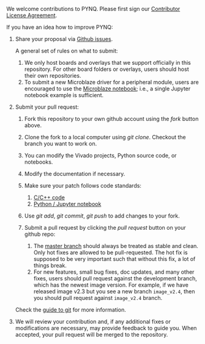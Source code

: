 We welcome contributions to PYNQ.  Please first sign our <a href="https://www.clahub.com/agreements/Xilinx/PYNQ"> Contributor License Agreement</a>.

If you have an idea how to improve PYNQ:

1. Share your proposal via <a href="https://github.com/Xilinx/PYNQ/issues" target="_blank">Github issues</a>.

   A general set of rules on what to submit:

	1. We only host boards and overlays that we support officially in this repository. 
	   For other board folders or overlays, users should host their own repositories.
    2. To submit a new Microblaze driver for a peripheral module, users are encouraged
       to use the <a href="https://github.com/Xilinx/PYNQ/tree/master/boards/Pynq-Z1/base/notebooks/microblaze" target="_blank">Microblaze notebook</a>; i.e., a single Jupyter notebook example is sufficient.

2. Submit your pull request:

	1. Fork this repository to your own github account using the *fork* button above.

	2. Clone the fork to a local computer using *git clone*. Checkout the branch you want to work on.

	3. You can modify the Vivado projects, Python source code, or notebooks.

	4. Modify the documentation if necessary.

	5. Make sure your patch follows code standards:
		1. <a href="https://www.doc.ic.ac.uk/lab/cplus/cstyle.html" target="_blank">C/C++ code</a>
		2. <a href="https://www.python.org/dev/peps/pep-0008/" target="_blank">Python / Jupyter notebook</a>

	6. Use *git add*, *git commit*, *git push* to add changes to your fork.

	7. Submit a pull request by clicking the *pull request* button on your github repo:
		1. The <a href="https://github.com/Xilinx/PYNQ" target="_blank">master branch</a> should always be
		   treated as stable and clean. Only hot fixes are allowed to be pull-requested. The hot fix is supposed
           to be very important such that without this fix, a lot of things break.
        2. For new features, small bug fixes, doc updates, and many other fixes, users should pull request against
           the development branch, which has the newest image version. For example, if we have released 
           image v2.3 but you see a new branch `image_v2.4`, then you should pull request against 
           `image_v2.4` branch.

	Check the <a href="http://git.huit.harvard.edu/guide/" target="_blank">guide to git</a> for more information.
    
3. We will review your contribution and, if any additional fixes or modifications are necessary, may provide feedback to guide you. When accepted, your pull request will be merged to the repository.